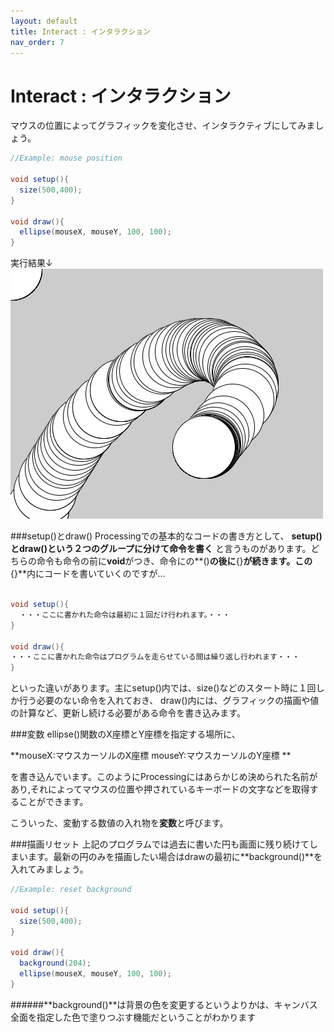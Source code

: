 ```yaml
---
layout: default
title: Interact : インタラクション
nav_order: 7
---
```


# Interact : インタラクション
マウスの位置によってグラフィックを変化させ、インタラクティブにしてみましょう。

```java
//Example: mouse position

void setup(){
  size(500,400);
}

void draw(){
  ellipse(mouseX, mouseY, 100, 100);
}
```
実行結果↓
![](/assets/mouse_XY_run.png)

###setup()とdraw()
Processingでの基本的なコードの書き方として、
**setup()とdraw()という２つのグループに分けて命令を書く**
と言うものがあります。どちらの命令も命令の前に**void**がつき、命令にの**()**の後に**{}**が続きます。この**{}**内にコードを書いていくのですが...

```java

void setup(){
  ・・・ここに書かれた命令は最初に１回だけ行われます。・・・
}

void draw(){
・・・ここに書かれた命令はプログラムを走らせている間は繰り返し行われます・・・
}
```
といった違いがあります。主にsetup()内では、size()などのスタート時に１回しか行う必要のない命令を入れておき、
draw()内には、グラフィックの描画や値の計算など、更新し続ける必要がある命令を書き込みます。

###変数
ellipse()関数のX座標とY座標を指定する場所に、

**mouseX:マウスカーソルのX座標
mouseY:マウスカーソルのY座標
**

を書き込んでいます。このようにProcessingにはあらかじめ決められた名前があり,それによってマウスの位置や押されているキーボードの文字などを取得することができます。

こういった、変動する数値の入れ物を**変数**と呼びます。

###描画リセット
上記のプログラムでは過去に書いた円も画面に残り続けてしまいます。最新の円のみを描画したい場合はdrawの最初に**background()**を入れてみましょう。

```java
//Example: reset background

void setup(){
  size(500,400);
}

void draw(){
  background(204);
  ellipse(mouseX, mouseY, 100, 100);
}
```
######**background()**は背景の色を変更するというよりかは、キャンバス全面を指定した色で塗りつぶす機能だということがわかります
